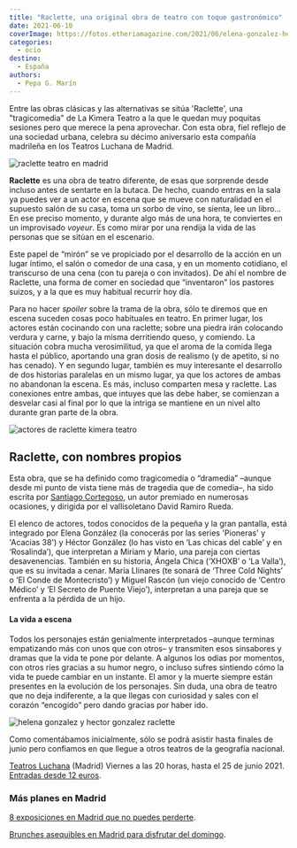 ```yaml
---
title: "Raclette, una original obra de teatro con toque gastronómico"
date: 2021-06-10
coverImage: https://fotos.etheriamagazine.com/2021/06/elena-gonzalez-hector-gonzalez-raclette.jpg
categories: 
  - ocio
destino: 
  - España
authors: 
  - Pepa G. Marín
---
```


Entre las obras clásicas y las alternativas se sitúa 'Raclette', una "tragicomedia" de La Kimera Teatro a la que le quedan muy poquitas sesiones pero que merece la pena aprovechar. Con esta obra, fiel reflejo de una sociedad urbana, celebra su décimo aniversario esta compañía madrileña en los Teatros Luchana de Madrid.

![raclette teatro en madrid](https://fotos.etheriamagazine.com/2021/06/teatro-raclette-madrid.jpg "Cartel de Raclette.")

**Raclette** es una obra de teatro diferente, de esas que sorprende desde incluso antes 
de sentarte en la butaca. De hecho, cuando entras en la sala ya puedes ver a un actor en 
escena que se mueve con naturalidad en el supuesto salón de su casa, toma un sorbo de 
vino, se sienta, lee un libro… En ese preciso momento, y durante algo más de una hora, 
te conviertes en un improvisado _voyeur_. Es como mirar por una rendija la vida de las 
personas que se sitúan en el escenario. 

Este papel de “mirón” se ve propiciado por el desarrollo de la acción en un lugar 
íntimo, el salón o comedor de una casa, y en un momento cotidiano, el transcurso de una 
cena (con tu pareja o con invitados). De ahí el nombre de Raclette, una forma de comer 
en sociedad que “inventaron” los pastores suizos, y a la que es muy habitual recurrir 
hoy día. 

Para no hacer _spoiler_ sobre la trama de la obra, sólo te diremos que en escena suceden 
cosas poco habituales en teatro. En primer lugar, los actores están cocinando con una 
raclette; sobre una piedra irán colocando verdura y carne, y bajo la misma derritiendo 
queso, y comiendo. La situación cobra mucha verosimilitud, ya que el aroma de la comida 
llega hasta el público, aportando una gran dosis de realismo (y de apetito, si no has 
cenado). Y en segundo lugar, también es muy interesante el desarrollo de dos historias 
paralelas en un mismo lugar, ya que los actores de ambas no abandonan la escena. Es más, 
incluso comparten mesa y raclette. Las conexiones entre ambas, que intuyes que las debe 
haber, se comienzan a desvelar casi al final por lo que la intriga se mantiene en un 
nivel alto durante gran parte de la obra. 

![actores de raclette kimera teatro](https://fotos.etheriamagazine.com/2021/06/actores-teatro-raclette.jpg "(De Izq. a Dcha.) Ángela Chica, Héctor González, Elena González, María Llina y Miguel Rascón.")

## Raclette, con nombres propios

Esta obra, que se ha definido como tragicomedia o “dramedia” –aunque desde mi punto de 
vista tiene más de tragedia que de comedia–, ha sido escrita por [Santiago 
Cortegoso,](https://www.contextoteatral.es/santiagocortegoso.html) un autor premiado en 
numerosas ocasiones, y dirigida por el vallisoletano David Ramiro Rueda. 

El elenco de actores, todos conocidos de la pequeña y la gran pantalla, está integrado 
por Elena González (la conocerás por las series 'Pioneras' y 'Acacias 38') y Héctor 
González (lo has visto en ‘Las chicas del cable’ y en ‘Rosalinda’), que interpretan a 
Miriam y Mario, una pareja con ciertas desavenencias. También en su historia, Ángela 
Chica (‘XHOXB’ o ‘La Valla’), que es su invitada a cenar. María Llinares (te sonará de 
‘Three Cold Nights’ o ‘El Conde de Montecristo’) y Miguel Rascón (un viejo conocido de 
‘Centro Médico’ y ‘El Secreto de Puente Viejo’), interpretan a una pareja que se 
enfrenta a la pérdida de un hijo. 

#### La vida a escena

Todos los personajes están genialmente interpretados –aunque terminas empatizando más 
con unos que con otros– y transmiten esos sinsabores y dramas que la vida te pone por 
delante. A algunos los odias por momentos, con otros ríes gracias a su humor negro, o 
incluso sufres sintiendo cómo la vida te puede cambiar en un instante. El amor y la 
muerte siempre están presentes en la evolución de los personajes. Sin duda, una obra de 
teatro que no deja indiferente, a la que llegas con curiosidad y sales con el corazón 
“encogido” pero dando gracias por haber ido. 

![helena gonzalez y hector gonzalez raclette](https://fotos.etheriamagazine.com/2021/06/elena-gonzalez-hector-gonzalez-raclette.jpg "Elena González y Héctor González en Raclette (La Kimera Teatro).")

Como comentábamos inicialmente, sólo se podrá asistir hasta finales de junio pero 
confiamos en que llegue a otros teatros de la geografía nacional. 

[Teatros Luchana](https://teatrosluchana.es/cartelera/raclette/) (Madrid) Viernes a las 
20 horas, hasta el 25 de junio 2021. [Entradas desde 12 
euros](https://proticketing.com/teatrosluchana/es_ES/entradas/evento/19912). 

### Más planes en Madrid

[8 exposiciones en Madrid que no puedes 
perderte](https://etheriamagazine.com/2021/05/27/nuevas-exposiciones-en-madrid-verano-2021/). 

[Brunches asequibles en Madrid para disfrutar del 
domingo](https://etheriamagazine.com/2020/11/13/brunch-buenos-y-baratos-en-madrid/).
